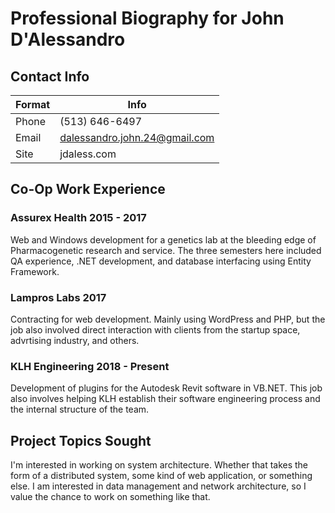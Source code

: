 # Professional Biography for John D'Alessandro
## Contact Info
|Format|Info|
|---|---|
|Phone|(513) 646-6497|
|Email|dalessandro.john.24@gmail.com|
|Site|jdaless.com|
## Co-Op Work Experience
### Assurex Health 2015 - 2017
Web and Windows development for a genetics lab at the bleeding edge of Pharmacogenetic research and service. The three semesters here included QA experience, .NET development, and database interfacing using Entity Framework.
### Lampros Labs 2017
Contracting for web development. Mainly using WordPress and PHP, but the job also involved direct interaction with clients from the startup space, advrtising industry, and others.
### KLH Engineering 2018 - Present
Development of plugins for the Autodesk Revit software in VB.NET. This job also involves helping KLH establish their software engineering process and the internal structure of the team. 
## Project Topics Sought
I'm interested in working on system architecture. Whether that takes the form of a distributed system, some kind of web application, or something else. I am interested in data management and network architecture, so I value the chance to work on something like that. 
